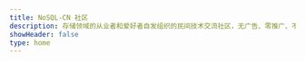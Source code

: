 ```yaml
---
title: NoSQL-CN 社区
description: 存储领域的从业者和爱好者自发组织的民间技术交流社区，无广告、零推广、不包装，专注于 Not Only SQL 技术交流
showHeader: false
type: home
---
```


